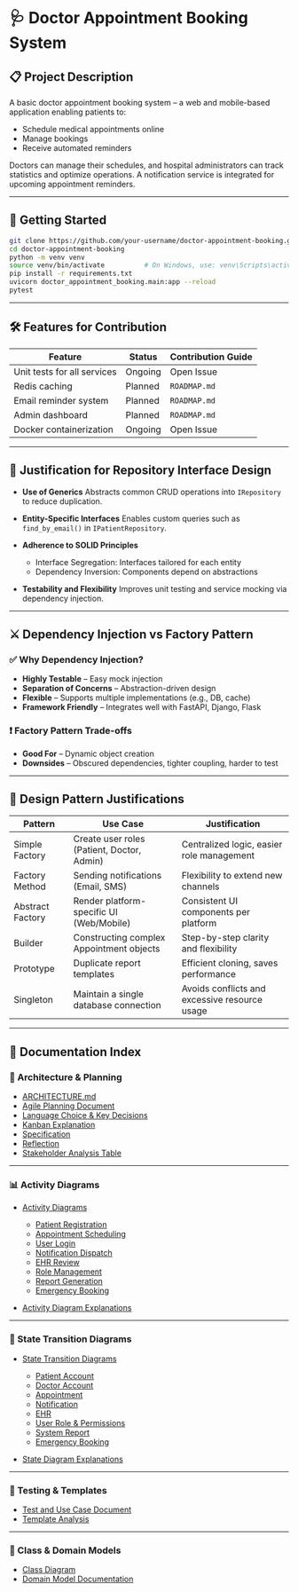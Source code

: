 # 🩺 Doctor Appointment Booking System

## 📋 Project Description

A basic doctor appointment booking system – a web and mobile-based application enabling patients to:

* Schedule medical appointments online
* Manage bookings
* Receive automated reminders

Doctors can manage their schedules, and hospital administrators can track statistics and optimize operations. A notification service is integrated for upcoming appointment reminders.

---

## 🚀 Getting Started

```bash
git clone https://github.com/your-username/doctor-appointment-booking.git
cd doctor-appointment-booking
python -m venv venv
source venv/bin/activate          # On Windows, use: venv\Scripts\activate
pip install -r requirements.txt
uvicorn doctor_appointment_booking.main:app --reload
pytest
```

---

## 🛠️ Features for Contribution

| Feature                     | Status  | Contribution Guide |
| --------------------------- | ------- | ------------------ |
| Unit tests for all services | Ongoing | Open Issue         |
| Redis caching               | Planned | `ROADMAP.md`       |
| Email reminder system       | Planned | `ROADMAP.md`       |
| Admin dashboard             | Planned | `ROADMAP.md`       |
| Docker containerization     | Ongoing | Open Issue         |

---

## 📐 Justification for Repository Interface Design

* **Use of Generics**
  Abstracts common CRUD operations into `IRepository` to reduce duplication.

* **Entity-Specific Interfaces**
  Enables custom queries such as `find_by_email()` in `IPatientRepository`.

* **Adherence to SOLID Principles**

  * Interface Segregation: Interfaces tailored for each entity
  * Dependency Inversion: Components depend on abstractions

* **Testability and Flexibility**
  Improves unit testing and service mocking via dependency injection.

---

## ⚔️ Dependency Injection vs Factory Pattern

### ✅ Why Dependency Injection?

* **Highly Testable** – Easy mock injection
* **Separation of Concerns** – Abstraction-driven design
* **Flexible** – Supports multiple implementations (e.g., DB, cache)
* **Framework Friendly** – Integrates well with FastAPI, Django, Flask

### ❗ Factory Pattern Trade-offs

* **Good For** – Dynamic object creation
* **Downsides** – Obscured dependencies, tighter coupling, harder to test

---

## 🧱 Design Pattern Justifications

| Pattern          | Use Case                                   | Justification                                 |
| ---------------- | ------------------------------------------ | --------------------------------------------- |
| Simple Factory   | Create user roles (Patient, Doctor, Admin) | Centralized logic, easier role management     |
| Factory Method   | Sending notifications (Email, SMS)         | Flexibility to extend new channels            |
| Abstract Factory | Render platform-specific UI (Web/Mobile)   | Consistent UI components per platform         |
| Builder          | Constructing complex Appointment objects   | Step-by-step clarity and flexibility          |
| Prototype        | Duplicate report templates                 | Efficient cloning, saves performance          |
| Singleton        | Maintain a single database connection      | Avoids conflicts and excessive resource usage |

---

## 📂 Documentation Index

### 📄 Architecture & Planning

* [ARCHITECTURE.md](ARCHITECTURE.md)
* [Agile Planning Document](Agile%20Planning%20Document.md)
* [Language Choice & Key Decisions](src/language%20choice%20and%20key%20decisions.md)
* [Kanban Explanation](Kanban_explanation.md)
* [Specification](SPECIFICATION.md)
* [Reflection](Reflection.md)
* [Stakeholder Analysis Table](Stakeholder%20Analysis%20Table.md)

---

### 📊 Activity Diagrams

* [Activity Diagrams](Activity%20Diagrams.md)

  * [Patient Registration](Patient%20Registration%20Workflow%20Activity%20Diagram.md)
  * [Appointment Scheduling](Appointment%20Scheduling%20Workflow%20Activity%20Diagram.md)
  * [User Login](User%20Login%20Workflow%20Activity%20Diagram.md)
  * [Notification Dispatch](Notification%20Dispatch%20Activity%20Diagram.md)
  * [EHR Review](EHR%20Review%20Activity%20Diagram.md)
  * [Role Management](Role%20Management%20Activity%20Diagram.md)
  * [Report Generation](Report%20Generation%20Activity%20Diagram.md)
  * [Emergency Booking](Emergency%20Booking%20Activity%20Diagram.md)
* [Activity Diagram Explanations](Activity%20Diagrams%20Explanation.md)

---

### 🔄 State Transition Diagrams

* [State Transition Diagrams](State%20Transition%20Diagrams.md)

  * [Patient Account](Patient%20Account%20State%20Transition%20Diagram.md)
  * [Doctor Account](Doctor%20Account%20State%20Transition%20Diagram.md)
  * [Appointment](Appointment%20State%20Transition%20Diagram.md)
  * [Notification](Notification%20State%20Transition%20Diagram.md)
  * [EHR](EHR%20State%20Transition%20Diagram.md)
  * [User Role & Permissions](User%20Role%20%26%20Permissions%20State%20Transition%20Diagram.md)
  * [System Report](System%20Report%20State%20Transition%20Diagram.md)
  * [Emergency Booking](Emergency%20Booking%20State%20Transition%20Diagram.md)
* [State Diagram Explanations](State%20Transition%20Diagrams%20Explanation.md)

---

### 🧪 Testing & Templates

* [Test and Use Case Document](Test%20and%20Use%20Case%20Document.md)
* [Template Analysis](Template_analysis.md)

---

### 🧬 Class & Domain Models

* [Class Diagram](Class%20Diagram.md)
* [Domain Model Documentation](Domain%20Model%20Documentation.md)


